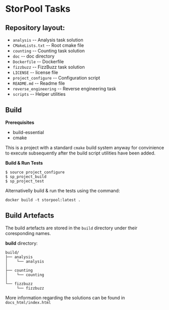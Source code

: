 # StorPool Tasks

## Repository layout:

- `analysis`              -- Analysis task solution
- `CMakeLists.txt`        -- Root cmake file
- `counting`              -- Counting task solution
- `doc`                   -- doc directory
- `Dockerfile`            -- Dockerfile
- `fizzbuzz`              -- FizzBuzz task solution
- `LICENSE`               -- license file
- `project_configure`     -- Configuration script
- `README.md`             -- Readme file
- `reverse_engineering`   -- Reverse engineering task
- `scripts`               -- Helper utilities

## Build

**Prerequisites**

* build-essential
* cmake

This is a project with a standard `cmake` build system anyway for convinience
to execute subsequently after the build script utilities have been added.

**Build & Run Tests**

```console
$ source project_configure
$ sp_project_build
$ sp_project_test
```

Alternativelly build & run the tests using the command:

```
docker build -t storpool:latest .
```

## Build Artefacts

The build artefacts are stored in the `build` directory under their coresponding names.

**build** directory:

```
build/
├── analysis
│    └── analysis
│
├── counting
│    └── counting
│
└── fizzbuzz
     └── fizzbuzz
```

More information regarding the solutions can be found in `docs_html/index.html`

